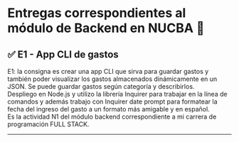 <h1>Entregas correspondientes al módulo de Backend en NUCBA 	&#128175;</h1> 

<h2> &#9989; E1 -  App CLI de gastos</h2>
E1: la consigna es crear una app CLI que sirva para guardar gastos y también poder visualizar los gastos almacenados dinámicamente en un JSON. 
Se puede guardar gastos según categoría y describirlos. 

<br>
Despliego en Node.js y utilizo la librería Inquirer para trabajar en la línea de comandos y además  trabajo con Inquirer date prompt para formatear la fecha del ingreso del gasto a un formato más amigable y en español.

<br>
Es la actividad N1 del módulo backend correspondiente a mi carrera de programación FULL STACK.

<hr>